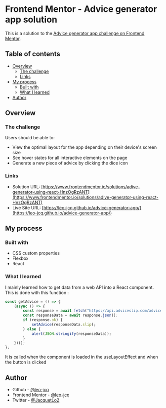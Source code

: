# Frontend Mentor - Advice generator app solution

This is a solution to the [Advice generator app challenge on Frontend Mentor](https://www.frontendmentor.io/challenges/advice-generator-app-QdUG-13db).

## Table of contents

-   [Overview](#overview)
    -   [The challenge](#the-challenge)
    -   [Links](#links)
-   [My process](#my-process)
    -   [Built with](#built-with)
    -   [What I learned](#what-i-learned)
-   [Author](#author)

## Overview

### The challenge

Users should be able to:

-   View the optimal layout for the app depending on their device's screen size
-   See hover states for all interactive elements on the page
-   Generate a new piece of advice by clicking the dice icon

### Links

-   Solution URL: [https://www.frontendmentor.io/solutions/adive-generator-using-react-HnzOgRzANT](https://www.frontendmentor.io/solutions/adive-generator-using-react-HnzOgRzANT)
-   Live Site URL: [https://leo-jcq.github.io/advice-generator-app/](https://leo-jcq.github.io/advice-generator-app/)

## My process

### Built with

-   CSS custom properties
-   Flexbox
-   React

### What I learned

I mainly learned how to get data from a web API into a React component.
This is done with this function :

```jsx
const getAdvice = () => {
    (async () => {
        const response = await fetch("https://api.adviceslip.com/advice");
        const responseData = await response.json();
        if (response.ok) {
            setAdvice(responseData.slip);
        } else {
            alert(JSON.stringify(responseData));
        }
    })();
};
```

It is called when the component is loaded in the useLayoutEffect and when the button is clicked

## Author

- Github - [@leo-jcq](https://github.com/leo-jcq)
- Frontend Mentor - [@leo-jcq](https://www.frontendmentor.io/profile/leo-jcq)
- Twitter - [@JacquetLo2](https://twitter.com/JacquetLo2)
